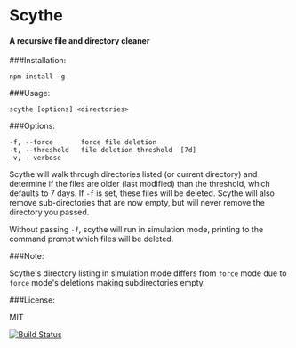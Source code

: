 # Scythe
#### A recursive file and directory cleaner

###Installation:

    npm install -g

###Usage: 

    scythe [options] <directories>

###Options:

    -f, --force       force file deletion
    -t, --threshold   file deletion threshold  [7d]
    -v, --verbose  
    
Scythe will walk through directories listed (or current directory) and determine if the files are older (last modified) than the threshold, which defaults to 7 days. If ```-f``` is set, these files will be deleted. Scythe will also remove sub-directories that are now empty, but will never remove the directory you passed.

Without passing ```-f```, scythe will run in simulation mode, printing to the command prompt which files will be deleted.

###Note: 

Scythe's directory listing in simulation mode differs from ```force``` mode due to ```force``` mode's deletions making subdirectories empty. 

###License:

MIT

[![Build Status](https://travis-ci.org/emgee3/scythe.png)](https://travis-ci.org/emgee3/scythe)